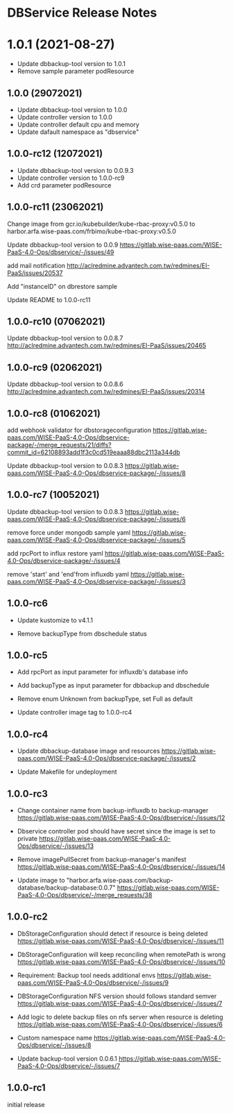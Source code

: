 # DBService Release Notes

# 1.0.1 (2021-08-27)
- Update dbbackup-tool version to 1.0.1
- Remove sample parameter podResource

## 1.0.0 (29072021)
- Update dbbackup-tool version to 1.0.0
- Update controller version to 1.0.0
- Update controller default cpu and memory
- Update dafault namespace as "dbservice"

## 1.0.0-rc12 (12072021)
- Update dbbackup-tool version to 0.0.9.3
- Update controller version to 1.0.0-rc9
- Add crd parameter podResource

## 1.0.0-rc11 (23062021)
Change image from gcr.io/kubebuilder/kube-rbac-proxy:v0.5.0 to harbor.arfa.wise-paas.com/frbimo/kube-rbac-proxy:v0.5.0

Update dbbackup-tool version to 0.0.9
https://gitlab.wise-paas.com/WISE-PaaS-4.0-Ops/dbservice/-/issues/49

add mail notification
http://aclredmine.advantech.com.tw/redmines/EI-PaaS/issues/20537

Add "instanceID" on dbrestore sample

Update README to 1.0.0-rc11

## 1.0.0-rc10 (07062021)
Update dbbackup-tool version to 0.0.8.7
http://aclredmine.advantech.com.tw/redmines/EI-PaaS/issues/20465

## 1.0.0-rc9 (02062021)
Update dbbackup-tool version to 0.0.8.6
http://aclredmine.advantech.com.tw/redmines/EI-PaaS/issues/20314

## 1.0.0-rc8 (01062021)
add webhook validator for dbstorageconfiguration
https://gitlab.wise-paas.com/WISE-PaaS-4.0-Ops/dbservice-package/-/merge_requests/21/diffs?commit_id=62108893add1f3c0cd519eaaa88dbc2113a344db

Update dbbackup-tool version to 0.0.8.3
https://gitlab.wise-paas.com/WISE-PaaS-4.0-Ops/dbservice-package/-/issues/8

## 1.0.0-rc7 (10052021)
Update dbbackup-tool version to 0.0.8.3
https://gitlab.wise-paas.com/WISE-PaaS-4.0-Ops/dbservice-package/-/issues/6

remove force under mongodb sample yaml
https://gitlab.wise-paas.com/WISE-PaaS-4.0-Ops/dbservice-package/-/issues/5

add rpcPort to influx restore yaml
https://gitlab.wise-paas.com/WISE-PaaS-4.0-Ops/dbservice-package/-/issues/4

remove 'start' and 'end'from influxdb yaml
https://gitlab.wise-paas.com/WISE-PaaS-4.0-Ops/dbservice-package/-/issues/3


## 1.0.0-rc6
-   Update kustomize to v4.1.1

-   Remove backupType from dbschedule status

## 1.0.0-rc5
-   Add rpcPort as input parameter for influxdb's database info 

-   Add backupType as input parameter for dbbackup and dbschedule

-   Remove enum Unknown from backupType, set Full as default

-   Update controller image tag to 1.0.0-rc4

## 1.0.0-rc4
-   Update dbbackup-database image and resources
    https://gitlab.wise-paas.com/WISE-PaaS-4.0-Ops/dbservice-package/-/issues/2

-   Update Makefile for undeployment


## 1.0.0-rc3

-   Change container name from backup-influxdb to backup-manager
    https://gitlab.wise-paas.com/WISE-PaaS-4.0-Ops/dbservice/-/issues/12

-   Dbservice controller pod should have secret since the image is set to private
    https://gitlab.wise-paas.com/WISE-PaaS-4.0-Ops/dbservice/-/issues/13

-   Remove imagePullSecret from backup-manager's manifest
    https://gitlab.wise-paas.com/WISE-PaaS-4.0-Ops/dbservice/-/issues/14

-   Update image to "harbor.arfa.wise-paas.com/backup-database/backup-database:0.0.7"
    https://gitlab.wise-paas.com/WISE-PaaS-4.0-Ops/dbservice/-/merge_requests/38
    

## 1.0.0-rc2

-   DbStorageConfiguration should detect if resource is being deleted
    https://gitlab.wise-paas.com/WISE-PaaS-4.0-Ops/dbservice/-/issues/11

-   DbStorageConfiguration will keep reconciling when remotePath is wrong
    https://gitlab.wise-paas.com/WISE-PaaS-4.0-Ops/dbservice/-/issues/10

-   Requirement: Backup tool needs additional envs
    https://gitlab.wise-paas.com/WISE-PaaS-4.0-Ops/dbservice/-/issues/9

-   DBStorageConfiguration NFS version should follows standard semver
    https://gitlab.wise-paas.com/WISE-PaaS-4.0-Ops/dbservice/-/issues/7

-   Add logic to delete backup files on nfs server when resource is deleting
    https://gitlab.wise-paas.com/WISE-PaaS-4.0-Ops/dbservice/-/issues/6

-   Custom namespace name
    https://gitlab.wise-paas.com/WISE-PaaS-4.0-Ops/dbservice/-/issues/8

-   Update backup-tool version 0.0.6.1
    https://gitlab.wise-paas.com/WISE-PaaS-4.0-Ops/dbservice/-/issues/7
    
## 1.0.0-rc1

initial release
